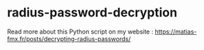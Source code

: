 # radius-password-decryption
Read more about this Python script on my website : https://matias-fmx.fr/posts/decrypting-radius-passwords/
